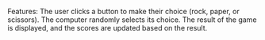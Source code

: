 Features:
The user clicks a button to make their choice (rock, paper, or scissors).
The computer randomly selects its choice.
The result of the game is displayed, and the scores are updated based on the result.
